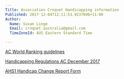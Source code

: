 ```yaml
---
Title: Association Croquet Handicapping information
Published: 2017-12-04T12:11:53.9237696+11:00
Author:
  Name: Susan Linge
  Email: croquet.australia@gmail.com
  TimeZoneId: AUS Eastern Standard Time

---
```

[AC World Ranking guidelines](/disciplines/association-croquet/resources/ac-world-ranking-guidelines.pdf)

[Handicapping Regulations AC December 2017](/disciplines/association-croquet/resources/handicapping-regulations-(ac)-(december-2017).pdf)

[AHS1 Handicap Change Report Form](/disciplines/association-croquet/resources/handicap-change-report-form.pdf)